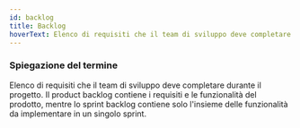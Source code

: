 ```yaml
---
id: backlog
title: Backlog
hoverText: Elenco di requisiti che il team di sviluppo deve completare durante il progetto.
---
```


### Spiegazione del termine

Elenco di requisiti che il team di sviluppo deve completare durante il progetto. Il product backlog contiene i requisiti e le funzionalità del prodotto, mentre lo sprint backlog contiene solo l'insieme delle funzionalità da implementare in un singolo sprint.


